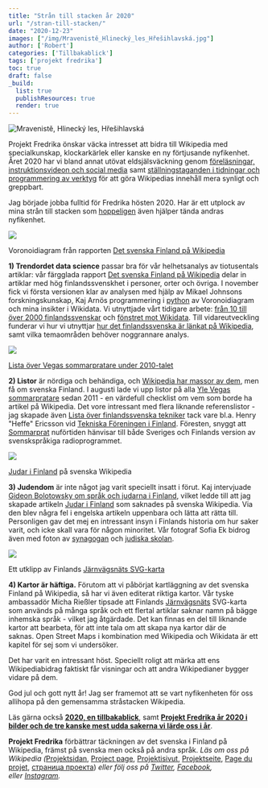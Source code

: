 ```yaml
---
title: "Strån till stacken år 2020"
url: "/stran-till-stacken/"
date: "2020-12-23"
images: ["/img/Mravenistě_Hlinecký_les_Hřešihlavská.jpg"]
author: ['Robert']
categories: ['Tillbakablick']
tags: ['projekt fredrika']
toc: true
draft: false
_build:
  list: true
  publishResources: true
  render: true
---
```


![Mravenistě, Hlinecký les, Hřešihlavská](/img/Mravenistě_Hlinecký_les_Hřešihlavská.jpg)


Projekt Fredrika önskar väcka intresset att bidra till Wikipedia med specialkunskap, klockarkärlek eller kanske en ny förtjusande nyfikenhet. Året 2020 har vi bland annat utövat eldsjälsväckning genom [föreläsningar, instruktionsvideon och social media](https://projektfredrika.fi/projekt-fredrika-ar-2020-bilder-och-udda-fakta/) samt [ställningstaganden i tidningar och programmering av verktyg](https://projektfredrika.fi/2020-tillbakablick/) för att göra Wikipedias innehåll mera synligt och greppbart. 

Jag började jobba fulltid för Fredrika hösten 2020. Har är ett utplock av mina strån till stacken som [hoppeligen](https://sv.wikipedia.org/wiki/Finlandism) även hjälper tända andras nyfikenhet.

![](/2020/12/voronoi-1-1024x904.png)

Voronoidiagram från rapporten [Det svenska Finland på Wikipedia](https://projektfredrika.fi/det-svenska-finland-pa-wikipedia/)

**1) Trendordet data science** passar bra för vår helhetsanalys av tiotusentals artiklar: vår färgglada rapport [Det svenska Finland på Wikipedia](https://projektfredrika.fi/det-svenska-finland-pa-wikipedia/) delar in artiklar med hög finlandssvenskhet i personer, orter och övriga. I november fick vi första versionen klar av analysen med hjälp av Mikael Johnsons forskningskunskap, Kaj Arnös programmering i [python](https://sv.wikipedia.org/wiki/Python_(programspr%C3%A5k)) av Voronoidiagram och mina insikter i Wikidata. Vi utnyttjade vårt tidigare arbete: [från 10 till över 2000 finlandssvenskar](https://projektfredrika.fi/wikidata/) och [fönstret mot Wikidata](https://projektfredrika.fi/fonstret-mot-wikidata/). Till vidareutveckling funderar vi hur vi utnyttjar [hur det finlandssvenska är länkat på Wikipedia](https://projektfredrika.fi/hur-ar-det-finlandssvenska-lankat/), samt vilka temaområden behöver noggrannare analys.

![](/2020/12/Screenshot-2020-12-23-at-12.33.00-1024x582.png)

[Lista över Vegas sommarpratare under 2010-talet](https://sv.wikipedia.org/wiki/Lista_%C3%B6ver_sommarpratare_under_2010-talet)

**2) Listor** är nördiga och behändiga, och [Wikipedia har massor av dem](https://sv.wikipedia.org/wiki/Kategori:Listor), men få om svenska Finland. I augusti lade vi upp listor på alla [Yle Vegas sommarpratare](https://sv.wikipedia.org/wiki/Vegas_sommarpratare) sedan 2011 - en värdefull checklist om vem som borde ha artikel på Wikipedia. Det vore intressant med flera liknande referenslistor - jag skapade även [Lista över finlandssvenska tekniker](https://sv.wikipedia.org/wiki/Lista_%C3%B6ver_finlandssvenska_tekniker) tack vare bl.a. Henry "Heffe" Ericsson vid [Tekniska Föreningen i Finland](https://sv.wikipedia.org/wiki/Tekniska_F%C3%B6reningen_i_Finland). Föresten, snyggt att [Sommarprat](https://sv.wikipedia.org/wiki/Sommarprat) nuförtiden hänvisar till både Sveriges och Finlands version av svenskspråkiga radioprogrammet.

![](/2020/12/Judar_i_Finland-1024x600.png)

[Judar i Finland](https://sv.wikipedia.org/wiki/Judar_i_Finland) på svenska Wikipedia

**3) Judendom** är inte något jag varit speciellt insatt i förut. Kaj intervjuade [Gideon Bolotowsky om språk och judarna i Finland](https://projektfredrika.fi/de-linguis-iudaeorum-finlandiae/), vilket ledde till att jag skapade artikeln [Judar i Finland](https://sv.wikipedia.org/wiki/Judar_i_Finland) som saknades på svenska Wikipedia. Via den blev några fel i engelska artikeln uppenbara och lätta att rätta till. Personligen gav det mej en intressant insyn i Finlands historia om hur saker varit, och icke skall vara för någon minoritet. Vår fotograf Sofia Ek bidrog även med foton av [synagogan](https://sv.wikipedia.org/wiki/Helsingfors_synagoga) och [judiska skolan](https://sv.wikipedia.org/wiki/Judiska_skolan_i_Helsingfors).

![](/2020/12/1024px-Finnish_railroad_network-en.svg-cropped.png)

Ett utklipp av Finlands [Järnvägsnäts SVG-karta](https://projektfredrika.fi/jarnvagsnat/)

**4) Kartor är häftiga.** Förutom att vi påbörjat kartläggning av det svenska Finland på Wikipedia, så har vi även editerat riktiga kartor. Vår tyske ambassadör Micha Rießler tipsade att Finlands [Järnvägsnäts](https://projektfredrika.fi/jarnvagsnat/) SVG-karta som används på många språk och ett flertal artiklar saknar namn på bägge inhemska språk - vilket jag åtgärdade. Det kan finnas en del till liknande kartor att bearbeta, för att inte tala om att skapa nya kartor där de saknas. Open Street Maps i kombination med Wikipedia och Wikidata är ett kapitel för sej som vi undersöker.

Det har varit en intressant höst. Speciellt roligt att märka att ens Wikipediabidrag faktiskt får visningar och att andra Wikipedianer bygger vidare på dem. 

God jul och gott nytt år! Jag ser framemot att se vart nyfikenheten för oss allihopa på den gemensamma stråstacken Wikipedia.

Läs gärna också **[2020, en tillbakablick](https://projektfredrika.fi/2020-tillbakablick/?preview_id=1645&preview_nonce=d3b5c2f19f&preview=true&_thumbnail_id=1643)**, samt **[Projekt Fredrika år 2020 i bilder och de tre kanske mest udda sakerna vi lärde oss i år](https://projektfredrika.fi/projekt-fredrika-ar-2020-bilder-och-udda-fakta/)**.

**Projekt Fredrika** förbättrar täckningen av det svenska i Finland på Wikipedia, främst på svenska men också på andra språk. _Läs om oss på Wikipedia (_[Projektsidan](https://sv.wikipedia.org/wiki/Wikipedia:Projekt_Fredrika), [Project page](https://en.wikipedia.org/wiki/Wikipedia:Projekt_Fredrika), [Projektisivut](https://fi.wikipedia.org/wiki/Wikipedia:Projekt_Fredrika), [Projektseite](https://de.wikipedia.org/wiki/Wikipedia:Projekt_Fredrika), [Page du projet](https://fr.wikipedia.org/wiki/Wikipedia:Projekt_Fredrika), [страница проекта](https://ru.wikipedia.org/wiki/Wikipedia:Projekt_Fredrika)) _eller följ oss på [Twitter](https://twitter.com/projektfredrika), [Facebook](https://www.facebook.com/projektfredrika/), eller [Instagram](http://instagram.com/projektfredrika)._